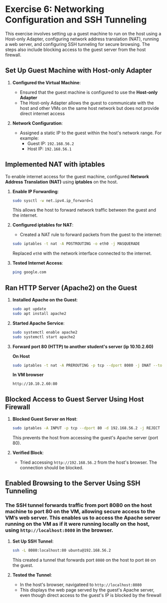 # Exercise 6: Networking Configuration and SSH Tunneling

This exercise involves setting up a guest machine to run on the host using a Host-only Adapter, configuring network address translation (NAT), running a web server, and configuring SSH tunneling for secure browsing. The steps also include blocking access to the guest server from the host firewall.

## Set Up Guest Machine with Host-only Adapter

1. **Configured the Virtual Machine**:
   - Ensured that the guest machine is configured to use the **Host-only Adapter**
   - The Host-only Adapter allows the guest to communicate with the host and other VMs on the same host network but does not provide direct internet access
   
2. **Network Configuration**:
   - Assigned a static IP to the guest within the host's network range. For example:
     - Guest IP: `192.168.56.2`
     - Host IP: `192.168.56.1`

## Implemented NAT with iptables

To enable internet access for the guest machine, configured **Network Address Translation (NAT)** using **iptables** on the host.

1. **Enable IP Forwarding**:
   ```bash
   sudo sysctl -w net.ipv4.ip_forward=1
   ```
   This allows the host to forward network traffic between the guest and the internet.

2. **Configured iptables for NAT**:
   - Created a NAT rule to forward packets from the guest to the internet:
   ```bash
   sudo iptables -t nat -A POSTROUTING -o eth0 -j MASQUERADE
   ```
   Replaced `eth0` with the network interface connected to the internet.

3. **Tested Internet Access**:
   ```bash
   ping google.com
   ```

## Ran HTTP Server (Apache2) on the Guest

1. **Installed Apache on the Guest**:
   ```bash
   sudo apt update
   sudo apt install apache2
   ```

2. **Started Apache Service**:
   ```bash
   sudo systemctl enable apache2
   sudo systemctl start apache2
   ```

3. **Forward port 80 (HTTP) to another student's server (ip 10.10.2.60)**
   
   **On Host**

   ```bash
   sudo iptables -t nat -A PREROUTING -p tcp --dport 8080 -j DNAT --to-destination 10.10.2.60:80
   ```

   **In VM browser**
   ```browser
   http://10.10.2.60:80
   ```

## Blocked Access to Guest Server Using Host Firewall

1. **Blocked Guest Server on Host**:
   ```bash
   sudo iptables -A INPUT -p tcp --dport 80 -d 192.168.56.2 -j REJECT
   ```
   This prevents the host from accessing the guest's Apache server (port 80).

2. **Verified Block**:
   - Tried accessing `http://192.168.56.2` from the host's browser. The connection should be blocked.

## Enabled Browsing to the Server Using SSH Tunneling

### The SSH tunnel forwards traffic from port 8080 on the host machine to port 80 on the VM, allowing secure access to the VM’s web server. This enables us to access the Apache server running on the VM as if it were running locally on the host, using `http://localhost:8080` in the browser.


1. **Set Up SSH Tunnel**:
   ```bash
   ssh -L 8080:localhost:80 ubuntu@192.168.56.2
   ```
   This created a tunnel that forwards port `8080` on the host to port `80` on the guest.

2. **Tested the Tunnel**:
   - In the host's browser, navigateed to `http://localhost:8080`
   - This displays the web page served by the guest's Apache server, even though direct access to the guest's IP is blocked by the firewall


